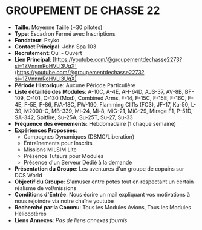 # GROUPEMENT DE CHASSE 22

- **Taille**: Moyenne Taille (+30 pilotes)
- **Type**: Escadron Fermé avec Inscriptions
- **Fondateur**: Psyko
- **Contact Principal**: John Spa 103
- **Recrutement**: Oui - Ouvert
- **Lien Principal**: [https://youtube.com/@groupementdechasse2273?si=1ZVnnmRoHVLl3UgX](https://youtube.com/@groupementdechasse2273?si=1ZVnnmRoHVLl3UgX)
- **Période Historique**: Aucune Période Particulière
- **Liste détaillée des Modules**: A-10C, A-4E, AH-64D, AJS-37, AV-8B, BF-109, C-101, C-130 (Mod), Combined Arms, F-14, F-15C, F-15E, F-16C, F-4E, F-5E, F-86, F/A-18C, FW-190, Flamming Cliffs (FC3), JF-17, Ka-50, L-39, M2000-C, MB-339, Mi-24, Mi-8, MiG-21, MiG-29, Mirage F1, P-51D, SA-342, Spitfire, Su-25A, Su-25T, Su-27, Su-33
- **Fréquence des évènements**: Hebdomadaire (1 chaque semaine)
- **Expériences Proposées**:
  - Campagnes Dynamiques (DSMC/Liberation)
  - Entraînements pour Inscrits
  - Missions MILSIM Lite
  - Présence Tuteurs pour Modules
  - Présence d'un Serveur Dédié à la demande
- **Présentation du Groupe**: Les aventures d'un groupe de copains sur DCS World
- **Objectif du Groupe**: S'amuser entre potes tout en respectant un certain réalisme de vol/missions
- **Conditions d'Entrée**: Nous écrire un mail expliquant vos motivations à nous rejoindre via notre chaîne youtube
- **Recherché par la Commu**: Tous les Modules Avions, Tous les Modules Hélicoptères
- **Liens Annexes**: *Pas de liens annexes fournis*